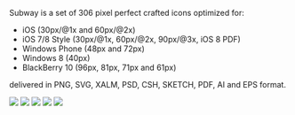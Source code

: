 Subway is a set of 306 pixel perfect crafted icons optimized for:

- iOS (30px/@1x and 60px/@2x)
- iOS 7/8 Style (30px/@1x, 60px/@2x, 90px/@3x, iOS 8 PDF)
- Windows Phone (48px and 72px)
- Windows 8 (40px)
- BlackBerry 10 (96px, 81px, 71px and 61px)

delivered in PNG, SVG, XALM, PSD, CSH, SKETCH, PDF, AI and EPS format.

![](http://subway.pixle.pl/images/subway00.jpg)
![](http://subway.pixle.pl/images/subway01.png)
![](http://subway.pixle.pl/images/subway02.png)
![](http://subway.pixle.pl/images/subway03.png)
![](http://subway.pixle.pl/images/subway04.png)

